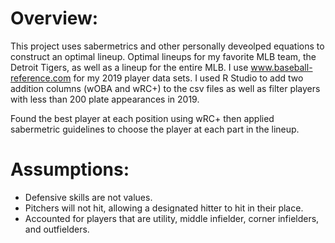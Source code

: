 # Overview:
This project uses sabermetrics and other personally deveolped equations to construct an optimal lineup. Optimal lineups for my favorite MLB team, the Detroit Tigers, as well as a lineup for the entire MLB. I use www.baseball-reference.com for my 2019 player data sets. I used R Studio to add two addition columns (wOBA and wRC+) to the csv files as well as filter players with less than 200 plate appearances in 2019.

Found the best player at each position using wRC+ then applied sabermetric guidelines to choose the player at each part in the lineup.

# Assumptions: 
- Defensive skills are not values.
- Pitchers will not hit, allowing a designated hitter to hit in their place.
- Accounted for players that are utility, middle infielder, corner infielders, and outfielders.
